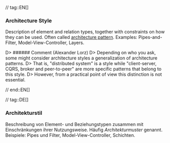 // tag::EN[]
### Architecture Style

Description of element and relation types, together with constraints on how they can be used.
Often called [architecture pattern](#term-architecture-pattern).
Examples: Pipes-and-Filter, Model-View-Controller, Layers.

D> ###### Comment (Alexander Lorz)
D> Depending on who you ask, some might consider architecture styles a generalization of architecture patterns.
D> That is, "distributed system" is a style while "client-server, CQRS, broker and peer-to-peer" are more specific patterns that belong to this style.
D> However, from a practical point of view this distinction is not essential.


// end::EN[]

// tag::DE[]
### Architekturstil

Beschreibung von Element- und Beziehungstypen zusammen mit
Einschränkungen ihrer Nutzungsweise. Häufig
*Architekturmuster* genannt. Beispiele: Pipes und Filter,
Model-View-Controller, Schichten.
